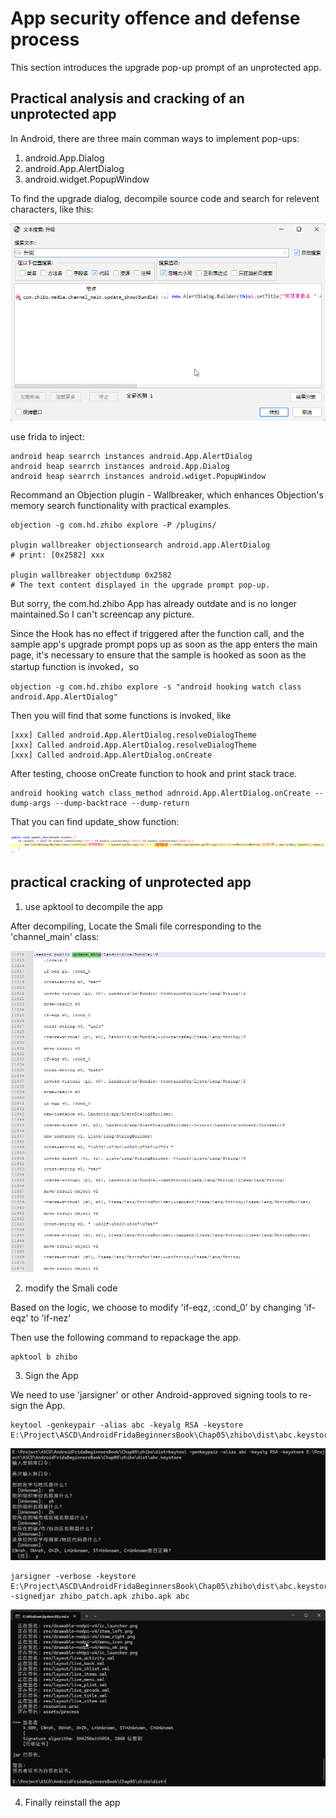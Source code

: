 # App security offence and defense process

This section introduces the upgrade pop-up prompt of an unprotected app.

## Practical analysis and cracking of an unprotected app

In Android, there are three main comman ways to implement pop-ups:

1. android.App.Dialog
2. android.App.AlertDialog
3. android.widget.PopupWindow

To find the upgrade dialog, decompile source code and search for relevent characters, like this:

![test picture](../Sceenshots/image1.png)

use frida to inject:

```frida
android heap searrch instances android.App.AlertDialog
android heap searrch instances android.App.Dialog
android heap searrch instances android.wdiget.PopupWindow
```

Recommand an Objection plugin - Wallbreaker, which enhances Objection's 
memory search functionality  with practical examples.

```frida
objection -g com.hd.zhibo explore -P /plugins/

plugin wallbreaker objectionsearch android.app.AlertDialog
# print: [0x2582] xxx

plugin wallbreaker objectdump 0x2582
# The text content displayed in the upgrade prompt pop-up.
```

But sorry, the com.hd.zhibo App has already outdate and is no longer maintained.So I can't screencap any picture.

Since the Hook has no effect if triggered after the function call, and the sample app's 
upgrade prompt pops up as soon as the app enters the main page, it's necessary to ensure
that the sample is hooked as soon as the startup function is invoked，so

```frida
objection -g com.hd.zhibo explore -s "android hooking watch class android.App.AlertDialog"
```

Then you will find that some functions is invoked, like

```frida
[xxx] Called android.App.AlertDialog.resolveDialogTheme
[xxx] Called android.App.AlertDialog.resolveDialogTheme
[xxx] Called android.App.AlertDialog.onCreate
```

After testing, choose onCreate function to hook and print stack trace.

```frida
android hooking watch class_method adnroid.App.AlertDialog.onCreate --dump-args --dump-backtrace --dump-return
```

That you can find update_show function:

![test picture](../Sceenshots/image2.png)

## practical cracking of unprotected app

1. use apktool to decompile the app

After decompiling, Locate the Smali file corresponding to the 'channel_main' class:

![image3.png](../Sceenshots/image3.png)

2. modify the Smali code

Based on the logic, we choose to modify 'if-eqz, :cond_0' by changing 'if-eqz' to 'if-nez'

Then use the following command to repackage the app.

```shell
apktool b zhibo
```

3. Sign the App

We need to use 'jarsigner' or other Android-approved signing tools to re-sign the App.

```shell
keytool -genkeypair -alias abc -keyalg RSA -keystore E:\Project\ASCD\AndroidFridaBeginnersBook\Chap05\zhibo\dist\abc.keystore
```

![image4.png](../Sceenshots/image4.png)



```shell
jarsigner -verbose -keystore E:\Project\ASCD\AndroidFridaBeginnersBook\Chap05\zhibo\dist\abc.keystore -signedjar zhibo_patch.apk zhibo.apk abc
```

![image5.png](../Sceenshots/image5.png)


4. Finally reinstall the app








